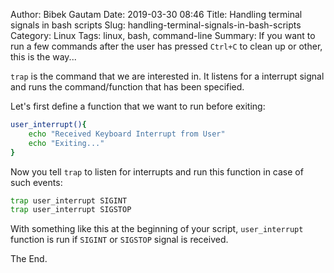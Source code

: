 Author: Bibek Gautam
Date: 2019-03-30 08:46
Title: Handling terminal signals in bash scripts
Slug: handling-terminal-signals-in-bash-scripts
Category: Linux
Tags: linux, bash, command-line
Summary: If you want to run a few commands after the user has pressed `Ctrl+C` to clean up or other, this is the way...

`trap` is the command that we are interested in. It listens for a interrupt signal and runs the command/function that has been specified.

Let's first define a function that we want to run before exiting:

```bash
user_interrupt(){
    echo "Received Keyboard Interrupt from User"
    echo "Exiting..."
}
```

Now you tell `trap` to listen for interrupts and run this function in case of such events:

```bash
trap user_interrupt SIGINT
trap user_interrupt SIGSTOP
```

With something like this at the beginning of your script, `user_interrupt` function is run if `SIGINT` or `SIGSTOP` signal is received.  

The End.
